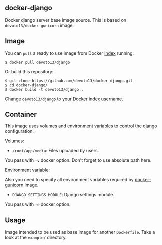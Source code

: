 docker-django
---------------

Docker django server base image source. This is based on `devoto13/docker-gunicorn` image.

Image
-----

You can `pull` a ready to use image from Docker
[index](https://index.docker.io/u/devoto13/) running:

```
$ docker pull devoto13/django
```

Or build this repository:

```
$ git clone https://github.com/devoto13/docker-django.git
$ cd docker-django/
$ docker build -t devoto13/django .
```

Change `devoto13/django` to your Docker index username.

Container
---------

This image uses volumes and environment variables to control the django configuration.

Volumes:

* `/root/app/media`: Files uploaded by users.

You pass with `-v` docker option. Don't forget to use absolute path here.

Environment variable:

Also you need to specify all environment variables required by [docker-gunicorn](https://github.com/devoto13/docker-gunicorn) image.

* `DJANGO_SETTINGS_MODULE`: Django settings module.

You pass with `-e` docker option.

Usage
-----

Image intended to be used as base image for another `Dockerfile`. Take a look at the `example/` directory.
